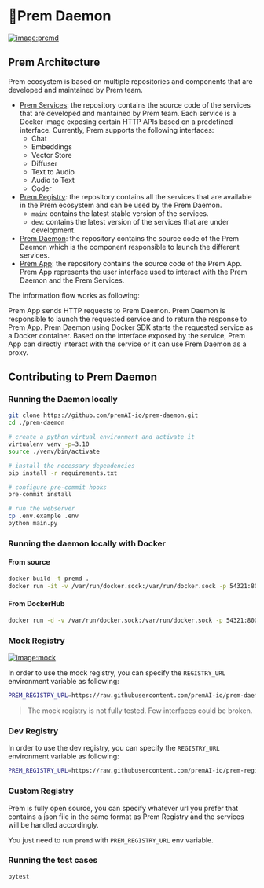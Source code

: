 # 🏃Prem Daemon

[![image:premd](https://img.shields.io/github/actions/workflow/status/premAI-io/prem-daemon/on-tag.yml?logo=docker&label=premd
)](https://github.com/premAI-io/prem-daemon/pkgs/container/premd)

## Prem Architecture

Prem ecosystem is based on multiple repositories and components that are developed and maintained by Prem team.

- [Prem Services](https://github.com/premAI-io/prem-services): the repository contains the source code of the services that are developed and mantained by Prem team. Each service is a Docker image exposing certain HTTP APIs based on a predefined interface. Currently, Prem supports the following interfaces:
    - Chat
    - Embeddings
    - Vector Store
    - Diffuser
    - Text to Audio
    - Audio to Text
    - Coder
- [Prem Registry](https://github.com/premAI-io/prem-registry): the repository contains all the services that are available in the Prem ecosystem and can be used by the Prem Daemon.
    - `main`: contains the latest stable version of the services.
    - `dev`: contains the latest version of the services that are under development.
- [Prem Daemon](https://github.com/premAI-io/prem-daemon): the repository contains the source code of the Prem Daemon which is the component responsible to launch the different services.
- [Prem App](https://github.com/premAI-io/prem-app): the repository contains the source code of the Prem App. Prem App represents the user interface used to interact with the Prem Daemon and the Prem Services.

The information flow works as following:

Prem App sends HTTP requests to Prem Daemon. Prem Daemon is responsible to launch the requested service and to return the response to Prem App. Prem Daemon using Docker SDK starts the requested service as a Docker container. Based on the interface exposed by the service, Prem App can directly interact with the service or it can use Prem Daemon as a proxy.

## Contributing to Prem Daemon

### Running the Daemon locally

```bash
git clone https://github.com/premAI-io/prem-daemon.git
cd ./prem-daemon

# create a python virtual environment and activate it
virtualenv venv -p=3.10
source ./venv/bin/activate

# install the necessary dependencies
pip install -r requirements.txt

# configure pre-commit hooks
pre-commit install

# run the webserver
cp .env.example .env
python main.py
```

### Running the daemon locally with Docker
#### From source
```bash
docker build -t premd .
docker run -it -v /var/run/docker.sock:/var/run/docker.sock -p 54321:8000 --name premd -e PREM_REGISTRY_URL=https://raw.githubusercontent.com/premAI-io/prem-registry/main/manifests.json --rm premd
```

#### From DockerHub
```bash
docker run -d -v /var/run/docker.sock:/var/run/docker.sock -p 54321:8000 --name premd -e PREM_REGISTRY_URL=https://raw.githubusercontent.com/premAI-io/prem-registry/main/manifests.json --rm ghcr.io/premai-io/premd
```

### Mock Registry

[![image:mock](https://img.shields.io/github/actions/workflow/status/premAI-io/prem-daemon/on-main.yml?logo=docker&label=mock%20images
)](https://github.com/orgs/premAI-io/packages?tab=packages&q=mock)

In order to use the mock registry, you can specify the `REGISTRY_URL` environment variable as following:

```bash
PREM_REGISTRY_URL=https://raw.githubusercontent.com/premAI-io/prem-daemon/main/resources/mocks/manifests.json
```

> The mock registry is not fully tested. Few interfaces could be broken.

### Dev Registry

In order to use the dev registry, you can specify the `REGISTRY_URL` environment variable as following:

```bash
PREM_REGISTRY_URL=https://raw.githubusercontent.com/premAI-io/prem-registry/dev/manifests.json
```

### Custom Registry

Prem is fully open source, you can specify whatever url you prefer that contains a json file in the same format as Prem Registry and the services will be handled accordingly.

You just need to run `premd` with `PREM_REGISTRY_URL` env variable.

### Running the test cases

```bash
pytest
```
